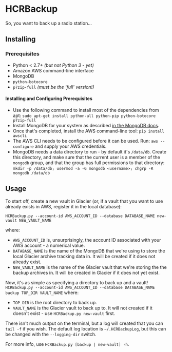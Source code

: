 # HCRBackup
So, you want to back up a radio station...

## Installing

### Prerequisites
* Python < 2.7+ *(but not Python 3 - yet)*
* Amazon AWS command-line interface
* MongoDB
* `python-botocore`
* `p7zip-full` *(must be the 'full' version!)*

#### Installing and Configuring Prerequisites
* Use the following command to install most of the dependencies from apt:
`sudo apt-get install python-all python-pip python-botocore p7zip-full`
* Install MongoDB for your system as described [in the MongoDB docs](http://docs.mongodb.com/manual/administration/install-on-linux).
* Once that's completed, install the AWS command-line tool:
`pip install awscli`
* The AWS CLI needs to be configured before it can be used. Run:
`aws --configure`
and supply your AWS credentials.
* MongoDB needs a data directory to run - by default it's `/data/db`. Create this directory, and make sure that the current user is a member of the `mongodb` group, and that the group has full permissions to that directory:
`mkdir -p /data/db; usermod -a -G mongodb <username>; chgrp -R mongodb /data/db`

## Usage
To start off, create a new vault in Glacier (or, if a vault that you want to use already exists in AWS, register it in the local database):

`HCRBackup.py --account-id AWS_ACCOUNT_ID --database DATABASE_NAME new-vault NEW_VAULT_NAME`

where:
* `AWS_ACCOUNT_ID` is, unsurprisingly, the account ID associated with your AWS account - a numerical value.
* `DATABASE_NAME` is the name of the MongoDB that we're using to store the local Glacier archive tracking data in. It will be created if it does not already exist.
* `NEW_VAULT_NAME` is the name of the Glacier vault that we're storing the the backup archives in. It will be created in Glacier if it does not yet exist.

Now, it's as simple as specifying a directory to back up and a vault!
`HCRBackup.py --account-id AWS_ACCOUNT_ID --database DATABASE_NAME backup TOP_DIR VAULT_NAME`
where:
* `TOP_DIR` is the root directory to back up.
* `VAULT_NAME` is the Glacier vault to back up to. It will not created if it doesn't exist - use `HCRBackup.py new-vault` first.

There isn't much output on the terminal, but a log will created that you can `tail -f` if you wish. The default log location is `~/.HCRBackupLog`, but this can be changed with the `--logging-dir` switch.

For more info, use `HCRBackup.py [backup | new-vault] -h`.
